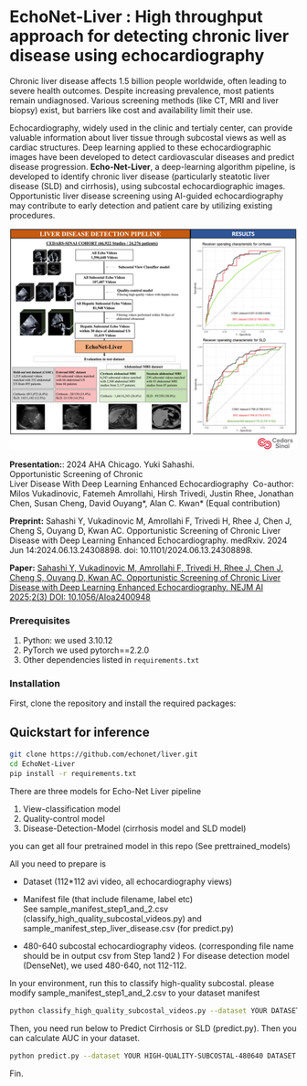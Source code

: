 # EchoNet-Liver : High throughput approach for detecting chronic liver disease using echocardiography

Chronic liver disease affects 1.5 billion people worldwide, often leading to severe health outcomes. Despite increasing prevalence, most patients remain undiagnosed. Various screening methods (like CT, MRI and liver biopsy) exist, but barriers like cost and availability limit their use.

Echocardiography, widely used in the clinic and tertialy center, can provide valuable information about liver tissue through subcostal views as well as cardiac structures. Deep learning applied to these echocardiographic images have been developed to detect cardiovascular diseases and predict disease progression. 
**Echo-Net-Liver**, a deep-learning algorithm pipeline, is developed to identify chronic liver disease (particularly steatotic liver disease (SLD) and cirrhosis), using subcostal echocardiographic images. Opportunistic liver disease screening using AI-guided echocardiography may contribute to early detection and patient care by utilizing existing procedures.

![EchoNet-Liver Pipeline](https://github.com/echonet/liver/blob/main/EchoNet_Liver_Figure_github.png)


**Presentation:**: 2024 AHA Chicago. Yuki Sahashi. Opportunistic Screening of Chronic Liver Disease With Deep Learning Enhanced Echocardiography 
Co-author: Milos Vukadinovic, Fatemeh Amrollahi, Hirsh Trivedi, Justin Rhee, Jonathan Chen, Susan Cheng, David Ouyang*, Alan C. Kwan* (Equal contribution)

**Preprint:** Sahashi Y, Vukadinovic M, Amrollahi F, Trivedi H, Rhee J, Chen J, Cheng S, Ouyang D, Kwan AC. Opportunistic Screening of Chronic Liver Disease with Deep Learning Enhanced Echocardiography. medRxiv. 2024 Jun 14:2024.06.13.24308898. doi: 10.1101/2024.06.13.24308898.

**Paper:** [Sahashi Y, Vukadinovic M, Amrollahi F, Trivedi H, Rhee J, Chen J, Cheng S, Ouyang D, Kwan AC. Opportunistic Screening of Chronic Liver Disease with Deep Learning Enhanced Echocardiography. NEJM AI 2025;2(3)
DOI: 10.1056/AIoa2400948](https://ai.nejm.org/doi/full/10.1056/AIoa2400948?query=ai_toc)

### Prerequisites

1. Python: we used 3.10.12
2. PyTorch we used pytorch==2.2.0
3. Other dependencies listed in `requirements.txt`

### Installation
First, clone the repository and install the required packages:

## Quickstart for inference

```sh
git clone https://github.com/echonet/liver.git
cd EchoNet-Liver
pip install -r requirements.txt
```

There are three models for Echo-Net Liver pipeline
1. View-classification model
2. Quality-control model
3. Disease-Detection-Model (cirrhosis model and SLD model) 

you can get all four pretrained model in this repo (See prettrained_models)

All you need to prepare is 
- Dataset (112*112 avi video, all echocardiography views)  

- Manifest file (that include filename, label etc)   
See sample_manifest_step1_and_2.csv (classify_high_quality_subcostal_videos.py)  and sample_manifest_step_liver_disease.csv (for predict.py)

- 480-640 subcostal echocardiography videos. (corresponding file name should be in output csv from Step 1and2 ) 
For disease detection model (DenseNet), we used 480-640, not 112-112.

In your environment, run this to classify high-quality subcostal. 
please modify sample_manifest_step1_and_2.csv to your dataset manifest

```sh
python classify_high_quality_subcostal_videos.py --dataset YOUR DATASET PATH --manifest_path YOURMANIFEST PATH.csv
```

Then, you need run below to Predict Cirrhosis or SLD (predict.py). Then you can calculate AUC in your dataset.

```sh
python predict.py --dataset YOUR HIGH-QUALITY-SUBCOSTAL-480640 DATASET --label (SLD OR cirrhosis)
```

Fin.
